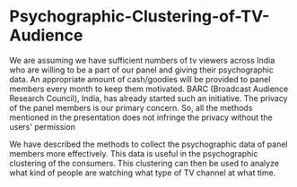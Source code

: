 # Psychographic-Clustering-of-TV-Audience
We are assuming we have sufficient numbers of tv viewers across India who are willing to be a part of our panel and giving their psychographic data. An appropriate amount of cash/goodies will be provided to panel members every month to keep them motivated. BARC (Broadcast Audience Research Council), India, has already started such an initiative. The privacy of the panel members is our primary concern. So, all the methods mentioned in the presentation does not infringe the privacy without the users' permission

We have described the methods to collect the psychographic data of panel members more effectively. This data is useful in the psychographic clustering of the consumers. This clustering can then be used to analyze what kind of people are watching what type of TV channel at what time.


